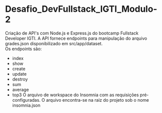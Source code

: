 # Desafio_DevFullstack_IGTI_Modulo-2
Criação de API's com Node.js e Express.js do bootcamp Fullstack Developer IGTI. 
A API fornece endpoints para manipulação do arquivo grades.json disponibilizado em src/app/dataset.  
Os endpoints são:
- index
- show
- create
- update
- destroy
- sum
- average
- top3
O arquivo de workspace do Insomnia com as requisições pré-configuradas. O arquivo encontra-se na raiz do projeto sob o nome insomnia.json
